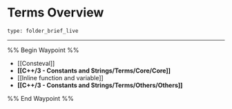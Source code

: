 # Terms Overview
 
```ccard
type: folder_brief_live
```
 
---

%% Begin Waypoint %%
- [[Consteval]]
- **[[C++/3 - Constants and Strings/Terms/Core/Core]]**
- [[Inline function and variable]]
- **[[C++/3 - Constants and Strings/Terms/Others/Others]]**

%% End Waypoint %%